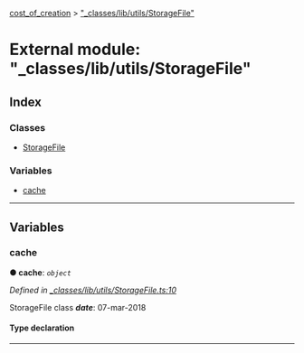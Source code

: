 [cost_of_creation](../README.md) > ["_classes/lib/utils/StorageFile"](../modules/__classes_lib_utils_storagefile_.md)



# External module: "_classes/lib/utils/StorageFile"

## Index

### Classes

* [StorageFile](../classes/__classes_lib_utils_storagefile_.storagefile.md)


### Variables

* [cache](__classes_lib_utils_storagefile_.md#cache)



---
## Variables
<a id="cache"></a>

###  cache

**●  cache**:  *`object`* 

*Defined in [_classes/lib/utils/StorageFile.ts:10](https://github.com/codeartisticninja/cost_of_creation/blob/73a0be6/src/script/_classes/lib/utils/StorageFile.ts#L10)*



StorageFile class
*__date__*: 07-mar-2018


#### Type declaration


[index: `string`]: [StorageFile](../classes/__classes_lib_utils_storagefile_.storagefile.md)






___


